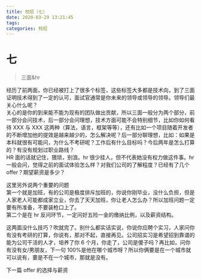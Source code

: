```yaml
---
title: 校招（七）
date: 2020-03-29 13:21:45
tags:
categories: 校招
---
```


# 七

> 三面&hr

经历了前两面，你已经被打上了很多个标签，这些标签大多都是技术向，到了三面证明技术得到了一定的认可，面试官通常是你未来的领导或领导的领导。领导们最关心什么呢？  
关心的是你的到来能不能为现有的团队做出贡献，所以三面一般分为两个部分，前一部分会问技术，后一部分会问理想，技术方面可能不会特别细节，比如你如何看待 XXX 与 XXX 这两种（算法，语言，框架等等），还有比如一个项目随着开发者的不断增加他的提效是越来越少的，怎么解决呢？后一部分聊理想，比如：如果是本科就很有可能问，为什么不考研呢？工作后有什么目标吗？今后两年是怎么打算的？有没有规划过职业路线？  
HR 面的话就记住，猥琐，别浪。hr 很少挂人，但不代表她没有权力做这件事。hr 一般会问，觉得之前的面试体验怎么样？对我们公司的了解程度？已经有了几个 offer？期望薪资是多少？

这里另外说两个重要的问题  
第一个就是加班，有的公司是极度排斥加班的，你说你刚毕业，没什么负担，但是人家老人可能都成家立业，你去了天天加班，你让老人怎么办？所以加班问题一定要有所准备，不要装枪口上了。  
第二个是在 hr 反问环节，一定问好五险一金的缴纳比例，以及薪资结构。

这两面没什么技巧？吹就完了。别什么都实话实说，你说你应聘个实习，人家问你有没有考研的打算，你说有，那对不起，直接再见。公司招实习是希望招到靠谱的能为公司干活的人才，培养了你 6 个月，你走了，公司是傻子吗？再比如，问你有没有女/男朋友，下一句 100%是他在哪个城市呀？所以你俩要是在一个城市就可以说有，要是不在一个城市，那就是没有。

下一篇 offer 的选择与薪资
